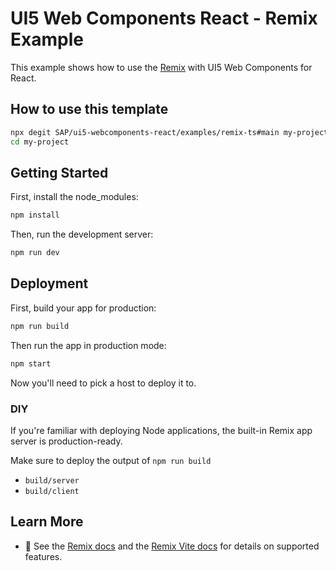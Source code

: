 # UI5 Web Components React - Remix Example

This example shows how to use the [Remix](https://remix.run) with UI5 Web Components for React.

## How to use this template

```bash
npx degit SAP/ui5-webcomponents-react/examples/remix-ts#main my-project
cd my-project
```

## Getting Started

First, install the node_modules:

```bash
npm install
```

Then, run the development server:

```bash
npm run dev
```

## Deployment

First, build your app for production:

```sh
npm run build
```

Then run the app in production mode:

```sh
npm start
```

Now you'll need to pick a host to deploy it to.

### DIY

If you're familiar with deploying Node applications, the built-in Remix app server is production-ready.

Make sure to deploy the output of `npm run build`

- `build/server`
- `build/client`

## Learn More

- 📖 See the [Remix docs](https://remix.run/docs) and the [Remix Vite docs](https://remix.run/docs/en/main/guides/vite) for details on supported features.
